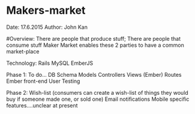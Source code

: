 # Makers-market
Date: 17.6.2015 Author: John Kan

#Overview: There are people that produce stuff; There are people that consume stuff Maker Market enables these 2 parties to have a common market-place

Technology:
Rails
MySQL
EmberJS

Phase 1:
To do...
DB Schema
Models
Controllers
Views (Ember)
Routes
Ember
front-end User Testing

Phase 2:
Wish-list (consumers can create a wish-list of things they would buy if someone made one, or sold one)
Email notifications
Mobile specific features....unclear at present
